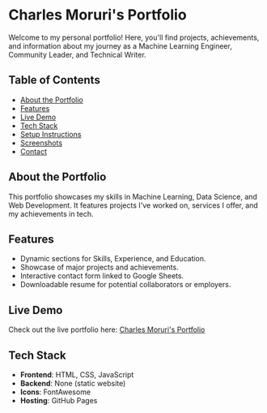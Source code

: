 # Charles Moruri's Portfolio

Welcome to my personal portfolio! Here, you'll find projects, achievements, and information about my journey as a Machine Learning Engineer, Community Leader, and Technical Writer.

## Table of Contents
- [About the Portfolio](#about-the-portfolio)
- [Features](#features)
- [Live Demo](#live-demo)
- [Tech Stack](#tech-stack)
- [Setup Instructions](#setup-instructions)
- [Screenshots](#screenshots)
- [Contact](#contact)

## About the Portfolio
This portfolio showcases my skills in Machine Learning, Data Science, and Web Development. It features projects I've worked on, services I offer, and my achievements in tech.

## Features
- Dynamic sections for Skills, Experience, and Education.
- Showcase of major projects and achievements.
- Interactive contact form linked to Google Sheets.
- Downloadable resume for potential collaborators or employers.

## Live Demo
Check out the live portfolio here: [Charles Moruri's Portfolio](https://yourportfolio.com)

## Tech Stack
- **Frontend**: HTML, CSS, JavaScript
- **Backend**: None (static website)
- **Icons**: FontAwesome
- **Hosting**: GitHub Pages

